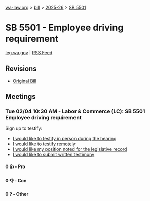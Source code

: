[wa-law.org](/) > [bill](/bill/) > [2025-26](/bill/2025-26/) > [SB 5501](/bill/2025-26/sb/5501/)

# SB 5501 - Employee driving requirement
[leg.wa.gov](https://app.leg.wa.gov/billsummary?BillNumber=5501&Year=2025&Initiative=false) | [RSS Feed](./rss.xml)

## Revisions
* [Original Bill](1/)

## Meetings
### Tue 02/04 10:30 AM - Labor & Commerce (LC): SB 5501 Employee driving requirement
Sign up to testify:
* [I would like to testify in person during the hearing](https://app.leg.wa.gov/csi/Testifier/Add?chamber=House&mId=32666&aId=162809&caId=25281&tId=1)
* [I would like to testify remotely](https://app.leg.wa.gov/csi/Testifier/Add?chamber=House&mId=32666&aId=162809&caId=25281&tId=2)
* [I would like my position noted for the legislative record](https://app.leg.wa.gov/csi/Testifier/Add?chamber=House&mId=32666&aId=162809&caId=25281&tId=3)
* [I would like to submit written testimony](https://app.leg.wa.gov/csi/Testifier/Add?chamber=House&mId=32666&aId=162809&caId=25281&tId=4)

#### 0 👍 - Pro

#### 0 👎 - Con

#### 0 ❓ - Other
